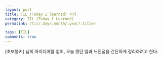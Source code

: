 ```yaml
---
layout: post
title: TIL (Today I learned) 시작
category: TIL (Today I Learned)
permalink: /til/:day/:month/:year/:title/

tags: [TIL]
comments: true
---
```


[초보몽키] 님의 아이디어를 얻어, 오늘 했던 일과 느낀점을 간단하게 정리하려고 한다.


